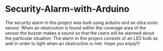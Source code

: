 # Security-Alarm-with-Arduino
The security alarm in this project was built using arduino and an ultra sonic sensor. When an obstrcution is found within the coverage area of the sensor the buzzer makes a sound so that the users will be alarmed about the particular situation. The alarm in this project consists of an LED bulb as well in order to light when an obstruction is met. Hope you enjoy!!!  
